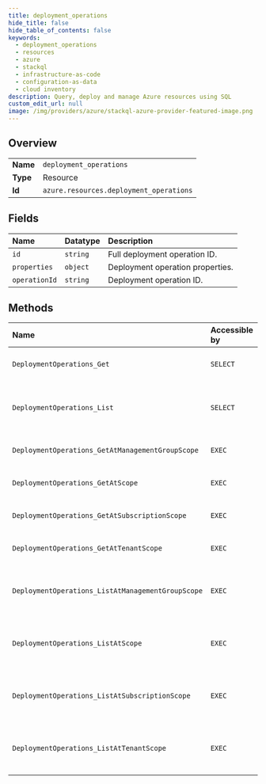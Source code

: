 ```yaml
---
title: deployment_operations
hide_title: false
hide_table_of_contents: false
keywords:
  - deployment_operations
  - resources
  - azure    
  - stackql
  - infrastructure-as-code
  - configuration-as-data
  - cloud inventory
description: Query, deploy and manage Azure resources using SQL
custom_edit_url: null
image: /img/providers/azure/stackql-azure-provider-featured-image.png
---
```

  
    

## Overview
<table><tbody>
<tr><td><b>Name</b></td><td><code>deployment_operations</code></td></tr>
<tr><td><b>Type</b></td><td>Resource</td></tr>
<tr><td><b>Id</b></td><td><code>azure.resources.deployment_operations</code></td></tr>
</tbody></table>

## Fields
| Name | Datatype | Description |
|:-----|:---------|:------------|
| `id` | `string` | Full deployment operation ID. |
| `properties` | `object` | Deployment operation properties. |
| `operationId` | `string` | Deployment operation ID. |
## Methods
| Name | Accessible by | Required Params | Description |
|:-----|:--------------|:----------------|:------------|
| `DeploymentOperations_Get` | `SELECT` | `deploymentName, operationId, resourceGroupName, subscriptionId` | Gets a deployments operation. |
| `DeploymentOperations_List` | `SELECT` | `deploymentName, resourceGroupName, subscriptionId` | Gets all deployments operations for a deployment. |
| `DeploymentOperations_GetAtManagementGroupScope` | `EXEC` | `deploymentName, groupId, operationId` | Gets a deployments operation. |
| `DeploymentOperations_GetAtScope` | `EXEC` | `deploymentName, operationId, scope` | Gets a deployments operation. |
| `DeploymentOperations_GetAtSubscriptionScope` | `EXEC` | `deploymentName, operationId, subscriptionId` | Gets a deployments operation. |
| `DeploymentOperations_GetAtTenantScope` | `EXEC` | `deploymentName, operationId` | Gets a deployments operation. |
| `DeploymentOperations_ListAtManagementGroupScope` | `EXEC` | `deploymentName, groupId` | Gets all deployments operations for a deployment. |
| `DeploymentOperations_ListAtScope` | `EXEC` | `deploymentName, scope` | Gets all deployments operations for a deployment. |
| `DeploymentOperations_ListAtSubscriptionScope` | `EXEC` | `deploymentName, subscriptionId` | Gets all deployments operations for a deployment. |
| `DeploymentOperations_ListAtTenantScope` | `EXEC` | `deploymentName` | Gets all deployments operations for a deployment. |
